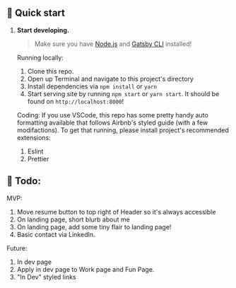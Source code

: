 ## 🚀 Quick start

1.  **Start developing.**

    > Make sure you have [Node.js](https://nodejs.org/en/) and [Gatsby CLI](https://www.gatsbyjs.org/docs/quick-start/) installed!

    Running locally:

    1. Clone this repo.
    2. Open up Terminal and navigate to this project's directory
    3. Install dependencies via `npm install` or `yarn`
    4. Start serving site by running `npm start` or `yarn start`. It should be found on `http://localhost:8000`!

    Coding:
    If you use VSCode, this repo has some pretty handy auto formatting available that follows Airbnb's styled guide (with a few modifactions). To get that running, please install project's recommended extensions:

    1. Eslint
    2. Prettier

## 📝 Todo:

MVP:

1. Move resume button to top right of Header so it's always accessible
2. On landing page, short blurb about me
3. On landing page, add some tiny flair to landing page!
4. Basic contact via LinkedIn.

Future:

1. In dev page
2. Apply in dev page to Work page and Fun Page.
3. "In Dev" styled links
